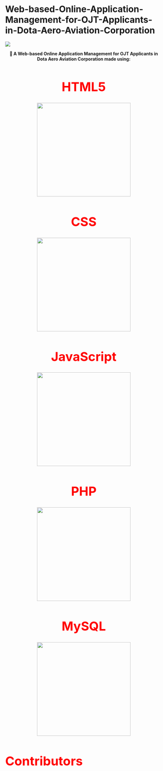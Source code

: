 # Web-based-Online-Application-Management-for-OJT-Applicants-in-Dota-Aero-Aviation-Corporation

<img src="https://cdn.discordapp.com/attachments/739424796814737418/1226723831859642429/433872754_380611904813792_8595088391949233537_n.jpg?ex=6625ce98&is=66135998&hm=77b787eb5759d9e6dea4554768c570ef261dae0b6e4663c9e4fce4bd8958923b&">

<p align="center">
    <b>💬 A Web-based Online Application Management for OJT Applicants in Dota Aero Aviation Corporation made using:</b>
</p>

<div align="center">
    <h1 style="color:red; font-size:40px;">HTML5</h1>
    <img src="https://cdn.discordapp.com/attachments/739424796814737418/1226724993669267527/html5-logo-png-transparent.png?ex=6625cfad&is=66135aad&hm=5249ed4b6ab129633eb58683a6f0bd89330f437da37034caeec7c0d026733d33&" width="300">
</div>

<div align="center">
    <h1 style="color:red; font-size:40px;">CSS</h1>
    <img src="https://cdn.discordapp.com/attachments/739424796814737418/1226725855980683305/CSS3_logo_and_wordmark.svg.png?ex=6625d07b&is=66135b7b&hm=87e58bfdcd84af1e38a760cb9d7821daa9167533a1b570c00e8ab97aca420162&" width="300">
</div>

<div align="center">
    <h1 style="color:red; font-size:40px;">JavaScript</h1>
    <img src="https://cdn.discordapp.com/attachments/739424796814737418/1226724994503934014/javascript.png?ex=6625cfae&is=66135aae&hm=99ece6e3b4e2aefaf9f385630582ecca472ae7289a2b7aa483451f871d7fd6be&" width="300">
</div>

<div align="center">
    <h1 style="color:red; font-size:40px;">PHP</h1>
    <img src="https://cdn.discordapp.com/attachments/739424796814737418/1226724994206400532/PHP-logo.svg_1.png?ex=6625cfae&is=66135aae&hm=99ee00937216f7aa22ad643a7d31e6e1ca281f811449f176aa015fafe5dec3e4&" width="300">
</div>

<div align="center">
    <h1 style="color:red; font-size:40px;">MySQL</h1>
    <img src="https://cdn.discordapp.com/attachments/739424796814737418/1226726611395809380/Mysql_logo.png?ex=6625d12f&is=66135c2f&hm=bdc4962895266ce3d3c195e40bb2b2cfe56c48142031d9f8535fcdfaf1852dba&" width="300">
</div>

<p align="center">
    <h1 style="color:red; font-size:40px;">Contributors</h1>
</p>



